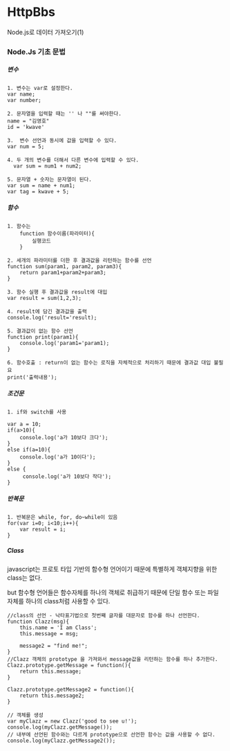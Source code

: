# HttpBbs
Node.js로 데이터 가져오기(1)

### Node.Js 기초 문법
##### 변수 
```Node.Js
1. 변수는 var로 설정한다.
var name;
var number;
  
2. 문자열을 입력할 때는 '' 나 ""를 써야한다.
name = "김영호"
id = 'kwave'
  
3.  변수 선언과 동시에 값을 입력할 수 있다.
var num = 5;
  
4. 두 개의 변수를 더해서 다른 변수에 입력할 수 있다.
  var sum = num1 + num2;
  
5. 문자열 + 숫자는 문자열이 된다.
var sum = name + num1;
var tag = kwave + 5;
```

##### 함수
```Node.Js
1. 함수는 
    function 함수이름(파라미터){
        실행코드
    }
    
2. 세개의 파라미터를 더한 후 결과값을 리턴하는 함수를 선언
function sum(param1, param2, param3){
    return param1+param2+param3;
}
        
3. 함수 실행 후 결과값을 result에 대입
var result = sum(1,2,3);
  
4. result에 담긴 결과값을 출력
console.log('result='result);
  
5. 결과값이 없는 함수 선언
function print(param1){
    console.log('param1='param1);
}
  
6. 함수호출 : return이 없는 함수는 로직을 자체적으로 처리하기 때문에 결과값 대입 불필요
print('출력내용');
```  
##### 조건문
``` Node.Js
1. if와 switch를 사용

var a = 10;
if(a>10){
    console.log('a가 10보다 크다');
}
else if(a=10){
    console.log('a가 10이다');
}
else {
     console.log('a가 10보다 작다');
}
```

##### 반복문
```Node.Js
1. 반복문은 while, for, do~while이 있음
for(var i=0; i<10;i++){
    var result = i;
}
```
##### Class

<p>javascript는 프로토 타입 기반의 함수형 언어이기 때문에 특별하게 객체지향을 위한 class는 없다.  </p>
but 함수형 언어들은 함수자체를 하나의 객체로 취급하기 때문에 단일 함수 또는 파일 자체를 하나의 class처럼 사용할 수 있다.

``` Node.Js  
//class의 선언 - 낙타표기법으로 첫번째 글자를 대문자로 함수를 하나 선언한다.
function Clazz(msg){
    this.name = 'I am Class';
    this.message = msg;

    message2 = "find me!";
}
//Clazz 객체의 prototype 을 가져와서 message값을 리턴하는 함수를 하나 추가한다.
Clazz.prototype.getMessage = function(){
    return this.message;
}

Clazz.prototype.getMessage2 = function(){
    return this.message2;
}

// 객체를 생성
var myClazz = new Clazz('good to see u!');
console.log(myClazz.getMessage());
// 내부에 선언된 함수와는 다르게 prototype으로 선언한 함수는 값을 사용할 수 없다.
console.log(myClazz.getMessage2());
```